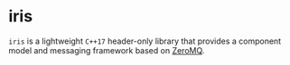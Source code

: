 # iris

`iris` is a lightweight `C++17` header-only library that provides a component model and messaging framework based on [ZeroMQ](https://zeromq.org/).
